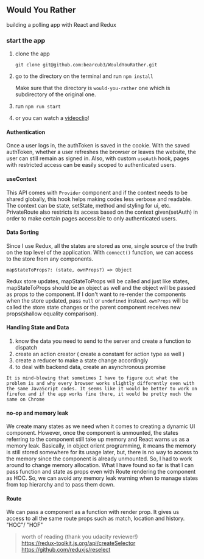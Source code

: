 ## Would You Rather

building a polling app with React and Redux


### start the app

1. clone the app

    `git clone git@github.com:bearcub3/WouldYouRather.git`

2. go to the directory on the terminal and run `npm install`

    Make sure that the directory is `would-you-rather` one which is subdirectory of the original one.

3. run `npm run start`

4. or you can watch a [videoclip](https://drive.google.com/file/d/1Lz34fSGtFrAXz3kOWFta3v1atZ9LvUl8/view)!    


#### Authentication

Once a user logs in, the authToken is saved in the cookie.
With the saved authToken, whether a user refreshes the browser or leaves the website, the user can still remain as signed in. Also, with custom `useAuth` hook, pages with restricted access can be easily scoped to authenticated users.

#### useContext

This API comes with `Provider` component and if the context needs to be shared globally, this hook helps making codes less verbose and readable. The context can be state, setState, method and styling for ui, etc. PrivateRoute also restricts its access based on the context given(setAuth) in order to make certain pages accessible to only authenticated users.

#### Data Sorting

Since I use Redux, all the states are stored as one, single source of the truth on the top level of the application. With `connect()` function, we can access to the store from any components.

    mapStateToProps?: (state, ownProps?) => Object

Redux store updates, mapStateToProps will be called and just like states, mapStateToProps should be an object as well and the object will be passed as props to the component.
If I don't want to re-render the components when the store updated, pass `null` or `undefined` instead.
`ownProps` will be called the store state changes or the parent component receives new props(shallow equality comparison).

#### Handling State and Data

1. know the data you need to send to the server and create a function to dispatch
2. create an action creator ( create a constant for action type as well )
3. create a reducer to make a state change accordingly
4. to deal with backend data, create an asynchronous promise

`It is mind-blowing that sometimes I have to figure out what the problem is and why every browser works slightly differently even with the same JavaScript codes. It seems like it would be better to work on firefox and if the app works fine there, it would be pretty much the same on Chrome`

#### no-op and memory leak

We create many states as we need when it comes to creating a dynamic UI component. However, once the component is unmounted, the states referring to the component still take up memory and React warns us as a memory leak. Basically, in object orient programming, it means the memory is still stored somewhere for its usage later, but, there is no way to access to the memory since the component is already unmounted. So, I had to work around to change memory allocation. What I have found so far is that I can pass function and state as props even with Route rendering the component as HOC. So, we can avoid any memory leak warning when to manage states from top hierarchy and to pass them down.

#### Route    

We can pass a component as a function with render prop. It gives us access to all the same route props such as match, location and history. "HOC"/ "HOF"

> worth of reading (thank you udacity reviewer!)    
https://redux-toolkit.js.org/api/createSelector    
https://github.com/reduxjs/reselect
